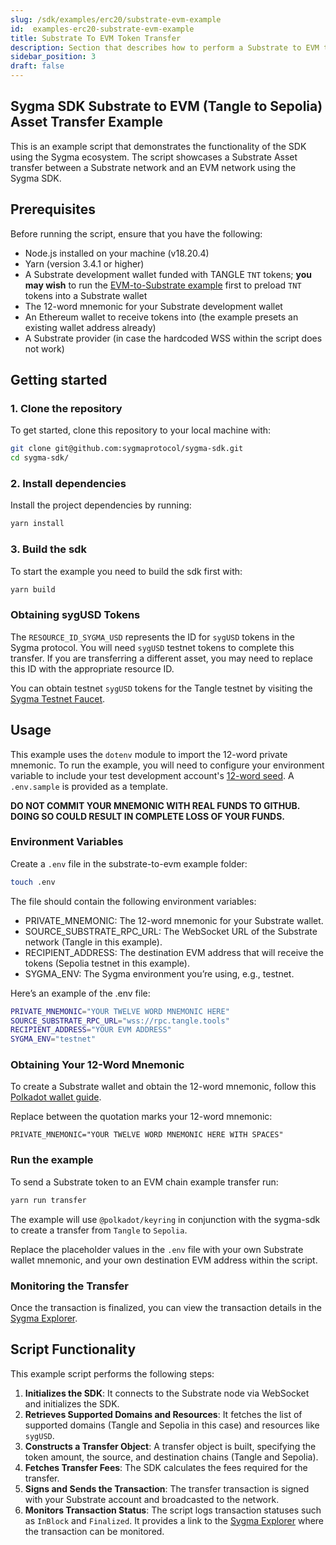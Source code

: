 ```yaml
---
slug: /sdk/examples/erc20/substrate-evm-example
id:  examples-erc20-substrate-evm-example
title: Substrate To EVM Token Transfer
description: Section that describes how to perform a Substrate to EVM token transfer.
sidebar_position: 3
draft: false
---
```



## Sygma SDK Substrate to EVM (Tangle to Sepolia) Asset Transfer Example
This is an example script that demonstrates the functionality of the SDK using the Sygma ecosystem. The script showcases a Substrate Asset transfer between a Substrate network and an EVM network using the Sygma SDK.

## Prerequisites

Before running the script, ensure that you have the following:

- Node.js installed on your machine (v18.20.4)
- Yarn (version 3.4.1 or higher)
- A Substrate development wallet funded with TANGLE `TNT` tokens; **you may wish** to run the [EVM-to-Substrate example](https://github.com/sygmaprotocol/sygma-sdk/tree/main/examples/evm-to-substrate-fungible-transfer/) first to preload `TNT` tokens into a Substrate wallet
- The 12-word mnemonic for your Substrate development wallet
- An Ethereum wallet to receive tokens into (the example presets an existing wallet address already)
- A Substrate provider (in case the hardcoded WSS within the script does not work)

## Getting started

### 1. Clone the repository

To get started, clone this repository to your local machine with:

```bash
git clone git@github.com:sygmaprotocol/sygma-sdk.git
cd sygma-sdk/
```

### 2. Install dependencies

Install the project dependencies by running:

```bash
yarn install
```

### 3. Build the sdk

To start the example you need to build the sdk first with:

```bash
yarn build
```

### Obtaining sygUSD Tokens
The `RESOURCE_ID_SYGMA_USD` represents the ID for `sygUSD` tokens in the Sygma protocol. You will need `sygUSD` testnet tokens to complete this transfer. If you are transferring a different asset, you may need to replace this ID with the appropriate resource ID.

You can obtain testnet `sygUSD` tokens for the Tangle testnet by visiting the [Sygma Testnet Faucet](https://docs.buildwithsygma.com/resources/environments/testnet/obtain-testnet-tokens/?ref=blog.buildwithsygma.com).

## Usage

This example uses the `dotenv` module to import the 12-word private mnemonic. To run the example, you will need to configure your environment variable to include your test development account's [12-word seed](https://support.polkadot.network/support/solutions/articles/65000169731-polkadot-extension-how-can-i-view-my-mnemonic-phrase-). A `.env.sample` is provided as a template.

**DO NOT COMMIT YOUR MNEMONIC WITH REAL FUNDS TO GITHUB. DOING SO COULD RESULT IN COMPLETE LOSS OF YOUR FUNDS.**

### Environment Variables
Create a `.env` file in the substrate-to-evm example folder:

```bash
touch .env
```
The file should contain the following environment variables:

- PRIVATE_MNEMONIC: The 12-word mnemonic for your Substrate wallet.
- SOURCE_SUBSTRATE_RPC_URL: The WebSocket URL of the Substrate network (Tangle in this example).
- RECIPIENT_ADDRESS: The destination EVM address that will receive the tokens (Sepolia testnet in this example).
- SYGMA_ENV: The Sygma environment you’re using, e.g., testnet.

Here’s an example of the .env file:
```bash
PRIVATE_MNEMONIC="YOUR TWELVE WORD MNEMONIC HERE"
SOURCE_SUBSTRATE_RPC_URL="wss://rpc.tangle.tools"
RECIPIENT_ADDRESS="YOUR EVM ADDRESS"
SYGMA_ENV="testnet"
````

### Obtaining Your 12-Word Mnemonic

To create a Substrate wallet and obtain the 12-word mnemonic, follow this [Polkadot wallet guide](https://support.polkadot.network/support/solutions/articles/65000169731-polkadot-extension-how-can-i-view-my-mnemonic-phrase-).

Replace between the quotation marks your 12-word mnemonic:

`PRIVATE_MNEMONIC="YOUR TWELVE WORD MNEMONIC HERE WITH SPACES"`

### Run the example
To send a Substrate token to an EVM chain example transfer run:

```bash
yarn run transfer
```

The example will use `@polkadot/keyring` in conjunction with the sygma-sdk to
create a transfer from `Tangle` to `Sepolia`.

Replace the placeholder values in the `.env` file with your own Substrate wallet mnemonic, and your own destination EVM address within the script.

### Monitoring the Transfer

Once the transaction is finalized, you can view the transaction details in the [Sygma Explorer](https://scan.test.buildwithsygma.com).

## Script Functionality

This example script performs the following steps:

1. **Initializes the SDK**: It connects to the Substrate node via WebSocket and initializes the SDK.
2. **Retrieves Supported Domains and Resources**: It fetches the list of supported domains (Tangle and Sepolia in this case) and resources like `sygUSD`.
3. **Constructs a Transfer Object**: A transfer object is built, specifying the token amount, the source, and destination chains (Tangle and Sepolia).
4. **Fetches Transfer Fees**: The SDK calculates the fees required for the transfer.
5. **Signs and Sends the Transaction**: The transfer transaction is signed with your Substrate account and broadcasted to the network.
6. **Monitors Transaction Status**: The script logs transaction statuses such as `InBlock` and `Finalized`. It provides a link to the [Sygma Explorer](https://scan.test.buildwithsygma.com) where the transaction can be monitored.
